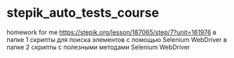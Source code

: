 # stepik_auto_tests_course
homework for me
https://stepik.org/lesson/187065/step/7?unit=161976
в папке 1 скрипты для поиска элементов с помощью Selenium WebDriver
в папке 2 скрипты с полезными методами Selenium WebDriver 